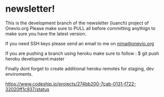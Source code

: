 newsletter!
==========
This is the development branch of the newsletter (luanch) project of Onevio.org
Please make sure to PULL all before committing anythign to make sure you have the latest version.

If you need SSH keys please send an email to me on nima@onevio.org

If you are pushing a branch using heroku make sure to follow :
$ git push heroku development:master 

Finally dont forget to create additional heroku remotes for staging, dev enviroments.

https://www.codeship.io/projects/274bb200-7cab-0131-f722-32020ff1c937/status
